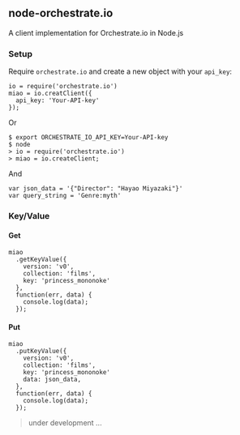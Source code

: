 ## node-orchestrate.io

A client implementation for Orchestrate.io in Node.js

### Setup
Require `orchestrate.io` and create a new object with your `api_key`:

```
io = require('orchestrate.io')
miao = io.creatClient({
  api_key: 'Your-API-key'
});
```

Or

```
$ export ORCHESTRATE_IO_API_KEY=Your-API-key
$ node
> io = require('orchestrate.io')
> miao = io.createClient;
```

And

```
var json_data = '{"Director": "Hayao Miyazaki"}'
var query_string = 'Genre:myth'
```

### Key/Value

#### Get
```
miao
  .getKeyValue({
    version: 'v0',
    collection: 'films',
    key: 'princess_mononoke'
  },
  function(err, data) {
    console.log(data);
  });
```

#### Put
```
miao
  .putKeyValue({
    version: 'v0',
    collection: 'films',
    key: 'princess_mononoke'
    data: json_data,
  },
  function(err, data) {
    console.log(data);
  });
```

> under development ...
